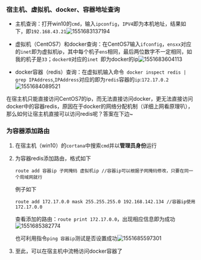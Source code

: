 [idea打包java可执行jar包]: https://www.cnblogs.com/blog5277/p/5920560.html
[IDEA下从零开始搭建SpringBoot工程]: https://blog.csdn.net/u013248535/article/details/55100979/
[SpringBoot入门教程(一)详解intellij idea搭建SpringBoot]: https://www.cnblogs.com/toutou/p/9650939.html
[什么是JavaBean、bean? 什么是POJO、PO、DTO、VO、BO ? 什么是EJB、EntityBean？]: https://blog.csdn.net/chenchunlin526/article/details/69939337
[SpringBoot注解最全详解]: https://www.cnblogs.com/ldy-blogs/p/8550406.html
[mysql连接失败HikariPool错误]: https://www.cnblogs.com/sky-chen/p/10299822.html
[Springboot的POST、GET、PUT、DELETE请求实例]: https://blog.csdn.net/u013005791/article/details/73348206/

### 宿主机、虚拟机、docker、容器地址查询

+ 主机查询：打开win10的`cmd`，输入`ipconfig`，`IPV4`即为本机地址，结果如下，即`192.168.43.21`![1551683137194](C:\Users\lenovo\AppData\Roaming\Typora\typora-user-images\1551683137194.png)



+ 虚拟机（CentOS7）和docker查询：在CentOS7输入`ifconfig`，`ensxx`对应的`inet`即为虚拟机ip，其中每个机子`ens`相同，最后两位数字不一定相同，如我的机子是`33`；`docker0`对应的`inet	`即为docker的ip![1551683604113](C:\Users\lenovo\AppData\Roaming\Typora\typora-user-images\1551683604113.png)

+ docker容器（redis）查询：在虚拟机输入命令` docker inspect redis | grep IPAddress`,`IPAddress`对应的即为`redis`容器的`ip`:`172.17.0.2`![1551684089521](C:\Users\lenovo\AppData\Roaming\Typora\typora-user-images\1551684089521.png)



​	在宿主机只能直接访问CentOS7的ip，而无法直接访问docker，更无法直接访问docker中的容器redis，原因在于docker的网络分配机制（详细上网看原理叭），那么如何让宿主机直接可以访问redis呢？答案在下边~

### 为容器添加路由

1. 在宿主机（win10）的`cortana`中搜索`cmd`并以**管理员身份**运行

2. 为容器redis添加路由，格式如下

   ```
   route add 容器ip 子网掩码 虚拟机ip //容器ip可以根据子网掩码修改，只要在同一个局域网就行
   ```

   例子如下

   ```
   route add 172.17.0.0 mask 255.255.255.0 192.168.142.134 //容器ip使用172.17.0.0
   ```

   查看添加的路由：`route print 172.17.0.0`，出现相应信息即为成功![1551685382774](C:\Users\lenovo\AppData\Roaming\Typora\typora-user-images\1551685382774.png)

   

   也可利用指令`ping 容器ip`测试是否设置成功![1551685597301](C:\Users\lenovo\AppData\Roaming\Typora\typora-user-images\1551685597301.png)

   

3. 至此，可以在宿主机中流畅访问docker容器了

[参考：在Windows宿主机中连接虚拟机中的Docker容器（redis）]: https://www.cnblogs.com/linux-wangkun/p/5840441.html

